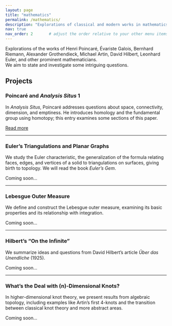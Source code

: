 ```yaml
---
layout: page
title: "mathematics"
permalink: /mathematics/
description: "Explorations of classical and modern works in mathematics."
nav: true
nav_order: 2       # adjust the order relative to your other menu items
---
```


Explorations of the works of Henri Poincaré, Évariste Galois, Bernhard Riemann, Alexander Grothendieck, Michael Artin, David Hilbert, Leonhard Euler, and other prominent mathematicians.  
We aim to state and investigate some intriguing questions.

## Projects

### Poincaré and *Analysis Situs* 1  
In *Analysis Situs*, Poincaré addresses questions about space, connectivity, dimension, and emptiness. He introduces homology and the fundamental group using homotopy; this entry examines some sections of this paper.  

[Read more](/mathematics/poincare-analysis-situs-1/)  

---

### Euler’s Triangulations and Planar Graphs  
We study the Euler characteristic, the generalization of the formula relating faces, edges, and vertices of a solid to triangulations on surfaces, giving birth to topology. We will read the book *Euler’s Gem*.  

Coming soon…  

---

### Lebesgue Outer Measure  
We define and construct the Lebesgue outer measure, examining its basic properties and its relationship with integration.  

Coming soon…  

---

### Hilbert’s “On the Infinite”  
We summarize ideas and questions from David Hilbert’s article *Über das Unendliche* (1925).  

Coming soon…  

---

### What’s the Deal with \(n\)-Dimensional Knots?  
In higher-dimensional knot theory, we present results from algebraic topology, including examples like Artin’s first 4-knots and the transition between classical knot theory and more abstract areas.  

Coming soon…  
